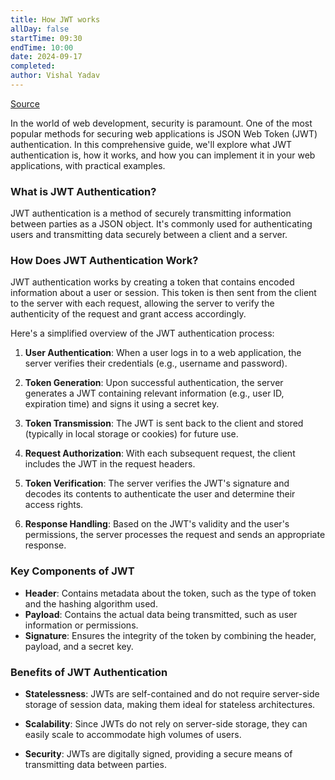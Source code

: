 ```yaml
---
title: How JWT works
allDay: false
startTime: 09:30
endTime: 10:00
date: 2024-09-17
completed: 
author: Vishal Yadav
---
```

[Source](https://dev.to/vyan/understanding-jwt-authentication-a-comprehensive-guide-with-examples-1l3#what-is-jwt-authentication)

In the world of web development, security is paramount. One of the most popular methods for securing web applications is JSON Web Token (JWT) authentication. In this comprehensive guide, we'll explore what JWT authentication is, how it works, and how you can implement it in your web applications, with practical examples.

### What is JWT Authentication?

JWT authentication is a method of securely transmitting information between parties as a JSON object. It's commonly used for authenticating users and transmitting data securely between a client and a server.

### How Does JWT Authentication Work?

JWT authentication works by creating a token that contains encoded information about a user or session. This token is then sent from the client to the server with each request, allowing the server to verify the authenticity of the request and grant access accordingly.

Here's a simplified overview of the JWT authentication process:

1. **User Authentication**: When a user logs in to a web application, the server verifies their credentials (e.g., username and password).
   
2. **Token Generation**: Upon successful authentication, the server generates a JWT containing relevant information (e.g., user ID, expiration time) and signs it using a secret key.
   
3. **Token Transmission**: The JWT is sent back to the client and stored (typically in local storage or cookies) for future use.
   
4. **Request Authorization**: With each subsequent request, the client includes the JWT in the request headers.
   
5. **Token Verification**: The server verifies the JWT's signature and decodes its contents to authenticate the user and determine their access rights.
   
6. **Response Handling**: Based on the JWT's validity and the user's permissions, the server processes the request and sends an appropriate response.

### Key Components of JWT

- **Header**: Contains metadata about the token, such as the type of token and the hashing algorithm used.
- **Payload**: Contains the actual data being transmitted, such as user information or permissions.
- **Signature**: Ensures the integrity of the token by combining the header, payload, and a secret key.

### Benefits of JWT Authentication

- **Statelessness**: JWTs are self-contained and do not require server-side storage of session data, making them ideal for stateless architectures.
  
- **Scalability**: Since JWTs do not rely on server-side storage, they can easily scale to accommodate high volumes of users.
  
- **Security**: JWTs are digitally signed, providing a secure means of transmitting data between parties.